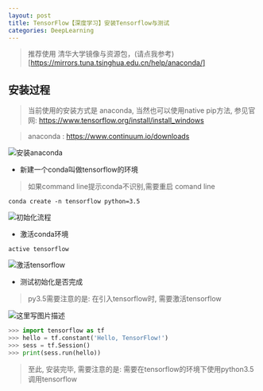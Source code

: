 ```yaml
---
layout: post
title: TensorFlow【深度学习】安装Tensorflow与测试
categories: DeepLearning
---
```


> 推荐使用 清华大学镜像与资源包，(请点我参考)[https://mirrors.tuna.tsinghua.edu.cn/help/anaconda/]

## 安装过程

> 当前使用的安装方式是 anaconda, 当然也可以使用native pip方法, 参见官网: https://www.tensorflow.org/install/install_windows

> anaconda : https://www.continuum.io/downloads

![安装anaconda](http://img.blog.csdn.net/20170723132209316?watermark/2/text/aHR0cDovL2Jsb2cuY3Nkbi5uZXQvc2hpbmVwYW4=/font/5a6L5L2T/fontsize/400/fill/I0JBQkFCMA==/dissolve/70/gravity/SouthEast)

- 新建一个conda叫做tensorflow的环境

> 如果command line提示conda不识别,需要重启 comand line


```
conda create -n tensorflow python=3.5
```

![初始化流程](http://img.blog.csdn.net/20170723135748679?watermark/2/text/aHR0cDovL2Jsb2cuY3Nkbi5uZXQvc2hpbmVwYW4=/font/5a6L5L2T/fontsize/400/fill/I0JBQkFCMA==/dissolve/70/gravity/SouthEast)


- 激活conda环境

```
active tensorflow
```

![激活tensorflow](http://img.blog.csdn.net/20170723143224186?watermark/2/text/aHR0cDovL2Jsb2cuY3Nkbi5uZXQvc2hpbmVwYW4=/font/5a6L5L2T/fontsize/400/fill/I0JBQkFCMA==/dissolve/70/gravity/SouthEast)

- 测试初始化是否完成

> py3.5需要注意的是: 在引入tensorflow时, 需要激活tensorflow

![这里写图片描述](http://img.blog.csdn.net/20170723145340031?watermark/2/text/aHR0cDovL2Jsb2cuY3Nkbi5uZXQvc2hpbmVwYW4=/font/5a6L5L2T/fontsize/400/fill/I0JBQkFCMA==/dissolve/70/gravity/SouthEast)


```python
>>> import tensorflow as tf
>>> hello = tf.constant('Hello, TensorFlow!')
>>> sess = tf.Session()
>>> print(sess.run(hello))
```


> 至此, 安装完毕, 需要注意的是: 需要在tensorflow的环境下使用python3.5调用tensorflow